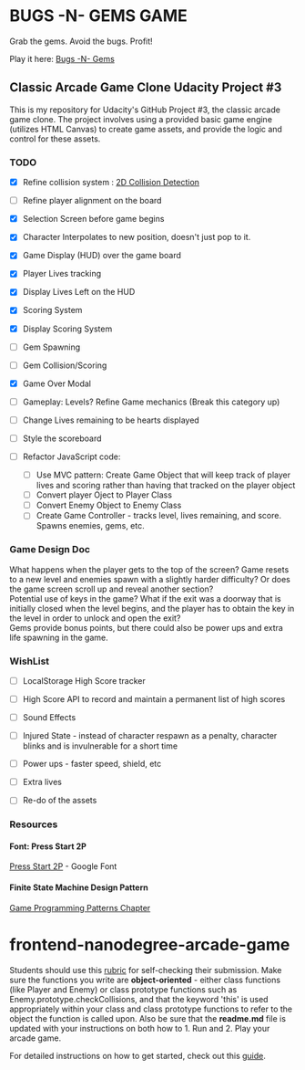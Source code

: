 # BUGS -N- GEMS GAME
Grab the gems. Avoid the bugs. Profit!

Play it here: [Bugs -N- Gems](https://clockwerkz.github.io/frontend-nanodegree-arcade-game/)

## Classic Arcade Game Clone Udacity Project #3

This is my repository for Udacity's GitHub Project #3, the classic arcade game clone. The project involves using a provided basic game engine (utilizes HTML Canvas) to create game assets, and provide the logic and control for these assets.

### TODO
- [X] Refine collision system : [2D Collision Detection](https://developer.mozilla.org/en-US/docs/Games/Techniques/2D_collision_detection)
- [ ] Refine player alignment on the board
- [x] Selection Screen before game begins
- [x] Character Interpolates to new position, doesn't just pop to it.
- [x] Game Display (HUD) over the game board
- [x] Player Lives tracking
- [x] Display Lives Left on the HUD
- [x] Scoring System
- [x] Display Scoring System
- [ ] Gem Spawning
- [ ] Gem Collision/Scoring
- [x] Game Over Modal
- [ ] Gameplay: Levels? Refine Game mechanics (Break this category up)
- [ ] Change Lives remaining to be hearts displayed
- [ ] Style the scoreboard

- [ ] Refactor JavaScript code:
    - [ ] Use MVC pattern: Create Game Object that will keep track of player lives and scoring rather than having that tracked on the   player object
    - [ ] Convert player Oject to Player Class
    - [ ] Convert Enemy Object to Enemy Class 
    - [ ] Create Game Controller - tracks level, lives remaining, and score. Spawns enemies, gems, etc. 

### Game Design Doc

What happens when the player gets to the top of the screen? Game resets to a new level and enemies spawn with a slightly harder difficulty? Or does the game screen scroll up and reveal another section? <br>
Potential use of keys in the game? What if the exit was a doorway that is initially closed when the level begins, and the player has to obtain the key in the level in order to unlock and open the exit? <br>
Gems provide bonus points, but there could also be power ups and extra life spawning in the game.


### WishList

- [ ] LocalStorage High Score tracker
- [ ] High Score API to record and maintain a permanent list of high scores
- [ ] Sound Effects
- [ ] Injured State - instead of character respawn as a penalty, character blinks and is invulnerable for a short time
- [ ] Power ups - faster speed, shield, etc
- [ ] Extra lives
- [ ] Re-do of the assets


### Resources

#### Font: Press Start 2P 

[Press Start 2P](https://fonts.google.com/specimen/Press+Start+2P) - Google Font

#### Finite State Machine Design Pattern

[Game Programming Patterns Chapter](http://gameprogrammingpatterns.com/state.html)




frontend-nanodegree-arcade-game
===============================

Students should use this [rubric](https://review.udacity.com/#!/projects/2696458597/rubric) for self-checking their submission. Make sure the functions you write are **object-oriented** - either class functions (like Player and Enemy) or class prototype functions such as Enemy.prototype.checkCollisions, and that the keyword 'this' is used appropriately within your class and class prototype functions to refer to the object the function is called upon. Also be sure that the **readme.md** file is updated with your instructions on both how to 1. Run and 2. Play your arcade game.

For detailed instructions on how to get started, check out this [guide](https://docs.google.com/document/d/1v01aScPjSWCCWQLIpFqvg3-vXLH2e8_SZQKC8jNO0Dc/pub?embedded=true).
